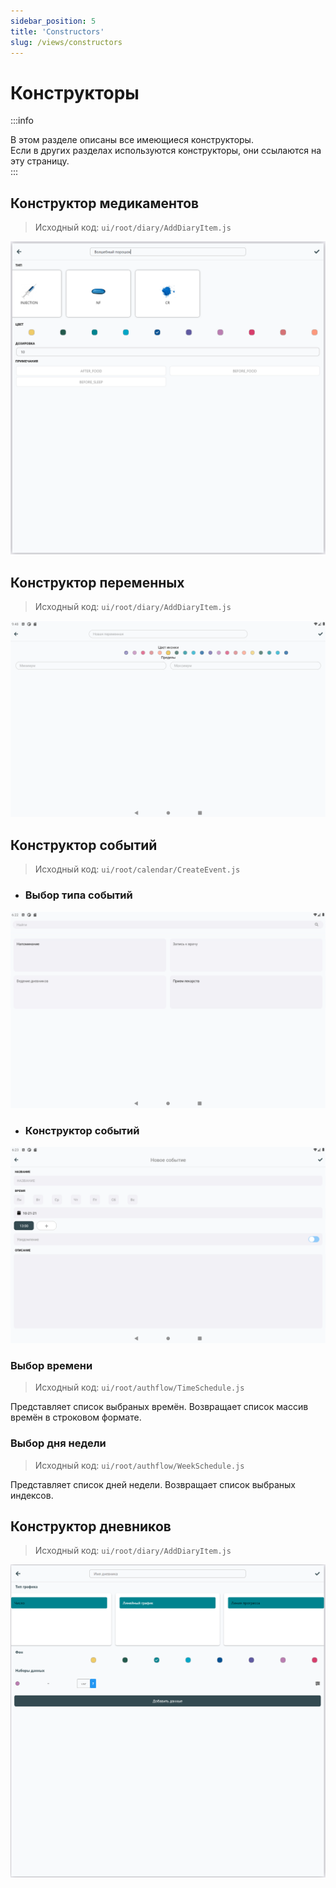 ```yaml
---
sidebar_position: 5
title: 'Constructors'
slug: /views/constructors
---
```


# Конструкторы

:::info

В этом разделе описаны все имеющиеся конструкторы.  
Если в других разделах используются конструкторы, они ссылаются на эту страницу.  
:::


## Конструктор медикаментов

> Исходный код: `ui/root/diary/AddDiaryItem.js` 

!["Конструктор медикаментов"](../../../../static/img/client/views/constructors/med/med_constructor.png)



## Конструктор переменных

> Исходный код: `ui/root/diary/AddDiaryItem.js` 

!["Конструктор медикаментов"](../../../../static/img/client/views/constructors/variable/variable_constructor.png)



## Конструктор событий

> Исходный код: `ui/root/calendar/CreateEvent.js`  

<!-- <h3 align="center">Выбор типа событий</h3>   -->

* ### Выбор типа событий

!["Выбор типа событий"](../../../../static/img/client/views/constructors/calendar/calendar_contructor_mode.png)  


<!-- <h3 align="center">Конструктор событий</h3>   -->

* ### Конструктор событий

!["Конструктор событий"](../../../../static/img/client/views/constructors/calendar/calendar_contructor.png)

### Выбор времени

> Исходный код: `ui/root/authflow/TimeSchedule.js` 

Представляет список выбраных времён. Возвращает список массив времён в строковом формате.

### Выбор дня недели

> Исходный код: `ui/root/authflow/WeekSchedule.js` 

Представляет список дней недели. Возвращает список выбраных индексов.



## Конструктор дневников

> Исходный код: `ui/root/diary/AddDiaryItem.js` 

!["Конструктор медикаментов"](../../../../static/img/client/views/constructors/diary/diary_constructor.png)




